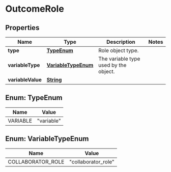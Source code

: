

# OutcomeRole


## Properties

| Name | Type | Description | Notes |
|------------ | ------------- | ------------- | -------------|
|**type** | [**TypeEnum**](#TypeEnum) | Role object type.  |  |
|**variableType** | [**VariableTypeEnum**](#VariableTypeEnum) | The variable type used by the object.  |  |
|**variableValue** | [**String**](String.md) |  |  |



## Enum: TypeEnum

| Name | Value |
|---- | -----|
| VARIABLE | &quot;variable&quot; |



## Enum: VariableTypeEnum

| Name | Value |
|---- | -----|
| COLLABORATOR_ROLE | &quot;collaborator_role&quot; |




